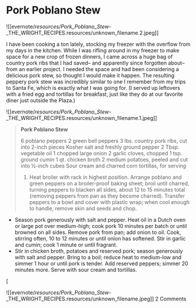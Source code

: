 # Pork Poblano Stew

!\[\[evernote/_resources/Pork_Poblano_Stew_-\_THE_WRIGHT_RECIPES.resources/unknown_filename.2.jpeg\]\]

I have been cooking a ton lately, stocking my freezer with the overflow from my days in the kitchen. While I was rifling around in my freezer to make space for a new crop of frozen dinners, I came across a huge bag of country pork ribs that I had saved– and apparently since forgotten about– from an earlier project. I needed the space and had been considering a delicious pork stew, so thought I would make it happen. The resulting peppery pork stew was incredibly similar to one I remember from my trips to Santa Fe, which is exactly what I was going for. (I served up leftovers with a fried egg and tortillas for breakfast, just like they do at our favorite diner just outside the Plaza.)

!\[\[evernote/_resources/Pork_Poblano_Stew_-\_THE_WRIGHT_RECIPES.resources/unknown_filename.1.jpeg\]\]

> **Pork Poblano Stew**
>
> 6 poblano peppers
> 2 green bell peppers
> 3 lbs. country pork ribs, cut into 2-inch pieces
> Kosher salt and freshly ground pepper
> 2 Tbsp. vegetable oil
> 1 chopped large onion
> 2 garlic cloves, chopped
> 1 tsp. ground cumin
> 1 qt. chicken broth
> 2 medium potatoes, peeled and cut into ½-inch cubes
> Sour cream and charred corn tortillas, for serving
>
> 1. Heat broiler with rack in highest position. Arrange poblano and green peppers on a broiler-proof baking sheet; broil until charred, turning peppers to blacken all sides, about 12 to 15 minutes total (removing peppers from pan as they become charred). Transfer peppers to a bowl and cover with plastic wrap; when cool enough to handle, remove skin and seeds and chop.

- Season pork generously with salt and pepper. Heat oil in a Dutch oven or large pot over medium-high; cook pork 10 minutes per batch or until browned on all sides. Remove pork from pan; add onion to oil. Cook, stirring often, 10 to 12 minutes or until onion has softened. Stir in garlic and cumin; cook 1 minute or until fragrant.
- Stir in chicken broth, potatoes and reserved pork; season generously with salt and pepper. Bring to a boil; reduce heat to medium-low and simmer 1 hour or until pork is tender. Add reserved peppers; simmer 20 minutes more. Serve with sour cream and tortillas.

\[

!\[\[evernote/_resources/Pork_Poblano_Stew_-\_THE_WRIGHT_RECIPES.resources/unknown_filename.jpeg\]\]
2 Comments
